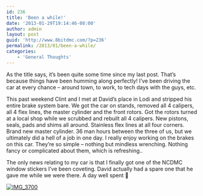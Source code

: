 ```yaml
---
id: 236
title: 'Been a while!'
date: '2013-01-29T19:14:46-08:00'
author: admin
layout: post
guid: 'http://www.8bitdmc.com/?p=236'
permalink: /2013/01/been-a-while/
categories:
    - 'General Thoughts'
---
```


As the title says, it’s been quite some time since my last post. That’s because things have been humming along perfectly! I’ve been driving the car at every chance – around town, to work, to tech days with the guys, etc.

This past weekend Clint and I met at David’s place in Lodi and stripped his entire brake system bare. We got the car on stands, removed all 4 calipers, all 4 flex lines, the master cylinder and the front rotors. Got the rotors turned at a local shop while we scrubbed and rebuilt all 4 calipers. New pistons, seals, pads and shims all around. Stainless flex lines at all four corners. Brand new master cylinder. 36 man hours between the three of us, but we ultimately did a hell of a job in one day. I really enjoy working on the brakes on this car. They’re so simple – nothing but mindless wrenching. Nothing fancy or complicated about them, which is refreshing..

The only news relating to my car is that I finally got one of the NCDMC window stickers I’ve been coveting. David actually had a spare one that he gave me while we were there. A day well spent 🙂

[![](../images/2013/01/IMG_3700-300x225.jpg "IMG_3700")](../images/2013/01/IMG_3700.jpg)